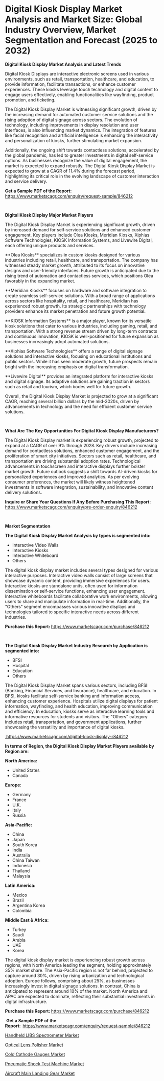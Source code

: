 <p><h1>Digital Kiosk Display Market Analysis and Market Size: Global Industry Overview, Market Segmentation and Forecast (2025 to 2032)</h1></p><p><strong>Digital Kiosk Display Market Analysis and Latest Trends</strong></p>
<p><p>Digital Kiosk Displays are interactive electronic screens used in various environments, such as retail, transportation, healthcare, and education, to provide information, facilitate transactions, or enhance customer experiences. These kiosks leverage touch technology and digital content to engage users effectively, enabling functionalities like wayfinding, product promotion, and ticketing.</p><p>The Digital Kiosk Display Market is witnessing significant growth, driven by the increasing demand for automated customer service solutions and the rising adoption of digital signage across sectors. The evolution of technology, including improvements in display resolution and user interfaces, is also influencing market dynamics. The integration of features like facial recognition and artificial intelligence is enhancing the interactivity and personalization of kiosks, further stimulating market expansion.</p><p>Additionally, the ongoing shift towards contactless solutions, accelerated by the global pandemic, has led to greater investments in digital self-service options. As businesses recognize the value of digital engagement, the market is expected to expand robustly. The Digital Kiosk Display Market is expected to grow at a CAGR of 11.4% during the forecast period, highlighting its critical role in the evolving landscape of customer interaction and service delivery.</p></p>
<p><strong>Get a Sample PDF of the Report:&nbsp;</strong> <a href="https://www.marketscagr.com/enquiry/request-sample/846212?utm_campaign=2116&utm_medium=2&utm_source=Github&utm_content=ia&utm_term=10042025&utm_id=digital-kiosk-display">https://www.marketscagr.com/enquiry/request-sample/846212</a></p>
<p>&nbsp;</p>
<p><strong>Digital Kiosk Display Major Market Players</strong></p>
<p><p>The Digital Kiosk Display Market is experiencing significant growth, driven by increased demand for self-service solutions and enhanced customer engagement. Key players include Olea Kiosks, Meridian Kiosks, Xiphias Software Technologies, KIOSK Information Systems, and Livewire Digital, each offering unique products and services.</p><p>**Olea Kiosks** specializes in custom kiosks designed for various industries including retail, healthcare, and transportation. The company has witnessed steady market growth, attributed to its focus on innovative designs and user-friendly interfaces. Future growth is anticipated due to the rising trend of automation and contactless services, which positions Olea favorably in the expanding market.</p><p>**Meridian Kiosks** focuses on hardware and software integration to create seamless self-service solutions. With a broad range of applications across sectors like hospitality, retail, and healthcare, Meridian has experienced robust growth. Its strategic partnerships with technology providers enhance its market penetration and future growth potential.</p><p>**KIOSK Information Systems** is a major player, known for its versatile kiosk solutions that cater to various industries, including gaming, retail, and transportation. With a strong revenue stream driven by long-term contracts and continuous innovation, KIOSK is well-positioned for future expansion as businesses increasingly adopt automated solutions.</p><p>**Xiphias Software Technologies** offers a range of digital signage solutions and interactive kiosks, focusing on educational institutions and public sectors. While it has seen moderate growth, future prospects remain bright with the increasing emphasis on digital transformation.</p><p>**Livewire Digital** provides an integrated platform for interactive kiosks and digital signage. Its adaptive solutions are gaining traction in sectors such as retail and tourism, which bodes well for future growth.</p><p>Overall, the Digital Kiosk Display Market is projected to grow at a significant CAGR, reaching several billion dollars by the mid-2020s, driven by advancements in technology and the need for efficient customer service solutions.</p></p>
<p>&nbsp;</p>
<p><strong>What Are The Key Opportunities For Digital Kiosk Display Manufacturers?</strong></p>
<p><p>The Digital Kiosk Display market is experiencing robust growth, projected to expand at a CAGR of over 9% through 2028. Key drivers include increasing demand for contactless solutions, enhanced customer engagement, and the proliferation of smart city initiatives. Sectors such as retail, healthcare, and transportation are driving substantial adoption rates. Technological advancements in touchscreen and interactive displays further bolster market growth. Future outlook suggests a shift towards AI-driven kiosks for personalized experiences and improved analytics. As per evolving consumer preferences, the market will likely witness heightened investments in software integration, sustainability, and innovative content delivery solutions.</p></p>
<p><strong>Inquire or Share Your Questions If Any Before Purchasing This Report:</strong> <a href="https://www.marketscagr.com/enquiry/pre-order-enquiry/846212?utm_campaign=2116&utm_medium=2&utm_source=Github&utm_content=ia&utm_term=10042025&utm_id=digital-kiosk-display">https://www.marketscagr.com/enquiry/pre-order-enquiry/846212</a></p>
<p>&nbsp;</p>
<p><strong>Market Segmentation</strong></p>
<p><strong>The Digital Kiosk Display Market Analysis by types is segmented into:</strong></p>
<p><ul><li>Interactive Video Walls</li><li>Interactive Kiosks</li><li>Interactive Whiteboard</li><li>Others</li></ul></p>
<p><p>The digital kiosk display market includes several types designed for various interactive purposes. Interactive video walls consist of large screens that showcase dynamic content, providing immersive experiences for users. Interactive kiosks are standalone units, often used for information dissemination or self-service functions, enhancing user engagement. Interactive whiteboards facilitate collaborative work environments, allowing users to share and manipulate information in real-time. Additionally, the "Others" segment encompasses various innovative displays and technologies tailored to specific interactive needs across different industries.</p></p>
<p><strong>Purchase this Report:&nbsp;</strong><a href="https://www.marketscagr.com/purchase/846212?utm_campaign=2116&utm_medium=2&utm_source=Github&utm_content=ia&utm_term=10042025&utm_id=digital-kiosk-display">https://www.marketscagr.com/purchase/846212</a></p>
<p>&nbsp;</p>
<p><strong>The Digital Kiosk Display Market Industry Research by Application is segmented into:</strong></p>
<p><ul><li>BFSI</li><li>Hospital</li><li>Education</li><li>Others</li></ul></p>
<p><p>The Digital Kiosk Display Market spans various sectors, including BFSI (Banking, Financial Services, and Insurance), healthcare, and education. In BFSI, kiosks facilitate self-service banking and information access, enhancing customer experience. Hospitals utilize digital displays for patient information, wayfinding, and health education, improving communication and efficiency. In education, kiosks serve as interactive learning tools and informative resources for students and visitors. The "Others" category includes retail, transportation, and government applications, further showcasing the versatility and importance of digital kiosks.</p></p>
<p><a href="https://www.marketscagr.com/digital-kiosk-display-r846212?utm_campaign=2116&utm_medium=2&utm_source=Github&utm_content=ia&utm_term=10042025&utm_id=digital-kiosk-display">&nbsp;https://www.marketscagr.com/digital-kiosk-display-r846212</a></p>
<p><strong>In terms of Region, the Digital Kiosk Display Market Players available by Region are:</strong></p>
<p>
    <p> <strong> North America: </strong>
        <ul>
            <li>United States</li>
            <li>Canada</li>
        </ul>
        </p> 
    <p> <strong> Europe: </strong>
        <ul>
            <li>Germany</li>
            <li>France</li>
            <li>U.K.</li>
            <li>Italy</li>
            <li>Russia</li>
        </ul>
        </p> 
    <p> <strong> Asia-Pacific: </strong>
        <ul>
            <li>China</li>
            <li>Japan</li>
            <li>South Korea</li>
            <li>India</li>
            <li>Australia</li>
            <li>China Taiwan</li>
            <li>Indonesia</li>
            <li>Thailand</li>
            <li>Malaysia</li>
        </ul>
        </p> 
    <p> <strong> Latin America: </strong>
        <ul>
            <li>Mexico</li>
            <li>Brazil</li>
            <li>Argentina Korea</li>
            <li>Colombia</li>
        </ul>
        </p> 
    <p> <strong> Middle East & Africa: </strong>
        <ul>
            <li>Turkey</li>
            <li>Saudi</li>
            <li>Arabia</li>
            <li>UAE</li>
            <li>Korea</li>
        </ul>
    </p>
    </p>
<p><p>The digital kiosk display market is experiencing robust growth across regions, with North America leading the segment, holding approximately 35% market share. The Asia-Pacific region is not far behind, projected to capture around 30%, driven by rising urbanization and technological adoption. Europe follows, comprising about 25%, as businesses increasingly invest in digital signage solutions. In contrast, China is anticipated to represent around 10% of the market. North America and APAC are expected to dominate, reflecting their substantial investments in digital infrastructure.</p></p>
<p><strong>Purchase this Report: </strong><a href="https://www.marketscagr.com/purchase/846212?utm_campaign=2116&utm_medium=2&utm_source=Github&utm_content=ia&utm_term=10042025&utm_id=digital-kiosk-display">https://www.marketscagr.com/purchase/846212</a></p>
<p>&nbsp;<strong>Get a Sample PDF of the Report:&nbsp;&nbsp;</strong><a href="https://www.marketscagr.com/enquiry/request-sample/846212?utm_campaign=2116&utm_medium=2&utm_source=Github&utm_content=ia&utm_term=10042025&utm_id=digital-kiosk-display">https://www.marketscagr.com/enquiry/request-sample/846212</a></p>
<p><strong></strong></p>
<p><p><a href="https://github.com/sahoolipko6f/Market-Research-Report-List-1/blob/main/handheld-libs-spectrometer-market.md?utm_campaign=2116&utm_medium=2&utm_source=Github&utm_content=ia&utm_term=10042025&utm_id=digital-kiosk-display">Handheld LIBS Spectrometer Market</a></p><p><a href="https://github.com/rogetspate12/Market-Research-Report-List-1/blob/main/optical-lens-polisher-market.md?utm_campaign=2116&utm_medium=2&utm_source=Github&utm_content=ia&utm_term=10042025&utm_id=digital-kiosk-display">Optical Lens Polisher Market</a></p><p><a href="https://github.com/wraggfomath/Market-Research-Report-List-1/blob/main/cold-cathode-gauges-market.md?utm_campaign=2116&utm_medium=2&utm_source=Github&utm_content=ia&utm_term=10042025&utm_id=digital-kiosk-display">Cold Cathode Gauges Market</a></p><p><a href="https://github.com/ranewknaller/Market-Research-Report-List-1/blob/main/pneumatic-shock-test-machine-market.md?utm_campaign=2116&utm_medium=2&utm_source=Github&utm_content=ia&utm_term=10042025&utm_id=digital-kiosk-display">Pneumatic Shock Test Machine Market</a></p><p><a href="https://github.com/alawnhvicay/Market-Research-Report-List-1/blob/main/aircraft-main-landing-gear-market.md?utm_campaign=2116&utm_medium=2&utm_source=Github&utm_content=ia&utm_term=10042025&utm_id=digital-kiosk-display">Aircraft Main Landing Gear Market</a></p></p>